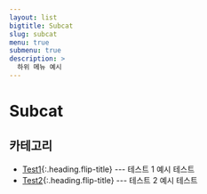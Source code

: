 ```yaml
---
layout: list
bigtitle: Subcat
slug: subcat
menu: true
submenu: true
description: >
  하위 메뉴 예시
---
```


# Subcat

## 카테고리

* [Test1]{:.heading.flip-title} --- 테스트 1 예시 테스트
* [Test2]{:.heading.flip-title} --- 테스트 2 예시 테스트

[Test1]: /test1/
[Test2]: /test2/